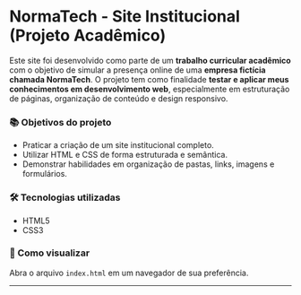 

# NormaTech - Site Institucional (Projeto Acadêmico)

Este site foi desenvolvido como parte de um **trabalho curricular acadêmico** com o objetivo de simular a presença online de uma **empresa fictícia chamada NormaTech**. O projeto tem como finalidade **testar e aplicar meus conhecimentos em desenvolvimento web**, especialmente em estruturação de páginas, organização de conteúdo e design responsivo.

### 📚 Objetivos do projeto

* Praticar a criação de um site institucional completo.
* Utilizar HTML e CSS de forma estruturada e semântica.
* Demonstrar habilidades em organização de pastas, links, imagens e formulários.

### 🛠 Tecnologias utilizadas

* HTML5
* CSS3

### 📂 Como visualizar

Abra o arquivo `index.html` em um navegador de sua preferência.

---


